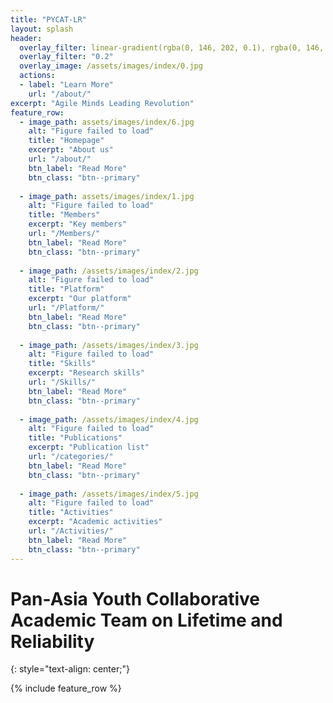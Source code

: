 ```yaml
---
title: "PYCAT-LR"
layout: splash
header:
  overlay_filter: linear-gradient(rgba(0, 146, 202, 0.1), rgba(0, 146, 202, 0.5))
  overlay_filter: "0.2"
  overlay_image: /assets/images/index/0.jpg
  actions:
  - label: "Learn More"
    url: "/about/"
excerpt: "Agile Minds Leading Revolution"
feature_row:
  - image_path: assets/images/index/6.jpg
    alt: "Figure failed to load"
    title: "Homepage"
    excerpt: "About us"
    url: "/about/"
    btn_label: "Read More"
    btn_class: "btn--primary"
    
  - image_path: assets/images/index/1.jpg
    alt: "Figure failed to load"
    title: "Members"
    excerpt: "Key members"
    url: "/Members/"
    btn_label: "Read More"
    btn_class: "btn--primary"
    
  - image_path: /assets/images/index/2.jpg
    alt: "Figure failed to load"
    title: "Platform"
    excerpt: "Our platform"
    url: "/Platform/"
    btn_label: "Read More"
    btn_class: "btn--primary"
    
  - image_path: /assets/images/index/3.jpg
    alt: "Figure failed to load"
    title: "Skills"
    excerpt: "Research skills"
    url: "/Skills/"
    btn_label: "Read More"
    btn_class: "btn--primary"
    
  - image_path: /assets/images/index/4.jpg
    alt: "Figure failed to load"
    title: "Publications"
    excerpt: "Publication list"
    url: "/categories/"
    btn_label: "Read More"
    btn_class: "btn--primary"
    
  - image_path: /assets/images/index/5.jpg
    alt: "Figure failed to load"
    title: "Activities"
    excerpt: "Academic activities"
    url: "/Activities/"
    btn_label: "Read More"
    btn_class: "btn--primary"
---
```

<head>
    <link rel="shortcut icon" href="assets/images/logo.png" type="image/x-icon">
</head>


<h1 type="center">Pan-Asia Youth Collaborative Academic Team on Lifetime and Reliability</h1>
{: style="text-align: center;"}

{% include feature_row %}